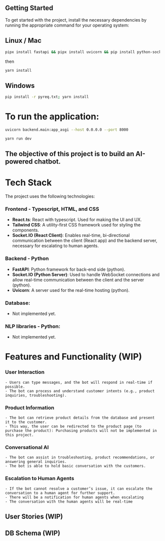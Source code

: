 ## Getting Started

To get started with the project, install the necessary dependencies by running the appropriate command for your operating system:

## Linux / Mac

```sh
pipx install fastapi && pipx install uvicorn && pip install python-socketio
```
then

```sh
yarn install
```

## Windows

```sh
pip install -r pyreq.txt; yarn install
```
# To run the application:

```sh
uvicorn backend.main:app_asgi --host 0.0.0.0 --port 8000
```
```sh
yarn run dev
```
## The objective of this project is to build an AI-powered chatbot.

# Tech Stack

The project uses the following technologies:

### Frontend - Typescript, HTML, and CSS
- **React.ts**: React with typescript. Used for making the UI and UX.
- **Tailwind CSS**: A utility-first CSS framework used for styling the components.
- **Socket.IO (React Client)**: Enables real-time, bi-directional communication between the client (React app) and the backend server, necessary for escalating to human agents.

### Backend - Python
- **FastAPI**: Python framework for back-end side (python).
- **Socket.IO (Python Server)**: Used to handle WebSocket connections and allow real-time communication between the client and the server (python).
- **Uvicorn**: A server used for the real-time hosting (python).

### Database: 
- Not implemented yet.

### NLP libraries - Python: 
- Not implemented yet.


# Features and Functionality (WIP)

### User Interaction
	- Users can type messages, and the bot will respond in real-time if possible.
	- The bot can process and understand customer intents (e.g., product inquiries, troubleshooting).

### Product Information
	- The bot can retrieve product details from the database and present it to the customer.
    - This way, the user can be redirected to the product page (to purchase the product): Purchasing products will not be implemented in this project.

### Conversational AI
	- The bot can assist in troubleshooting, product recommendations, or answering general inquiries.
    - The bot is able to hold basic conversation with the customers. 

### Escalation to Human Agents
	- If the bot cannot resolve a customer’s issue, it can escalate the conversation to a human agent for further support.
    - There will be a notification for human agents when escalating
    - The conversation with the human agents will be real-time

## User Stories (WIP)

## DB Schema (WIP)